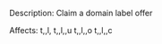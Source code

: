 Description: Claim a domain label offer

Affects:
t,<DOMAINID>,l,<HEXL>
t,<DOMAINID>,l,<HEXL>,u
t,<DOMAINID>,l,<HEXL>,o
t,<DOMAINID>,l,<HEXL>,c

